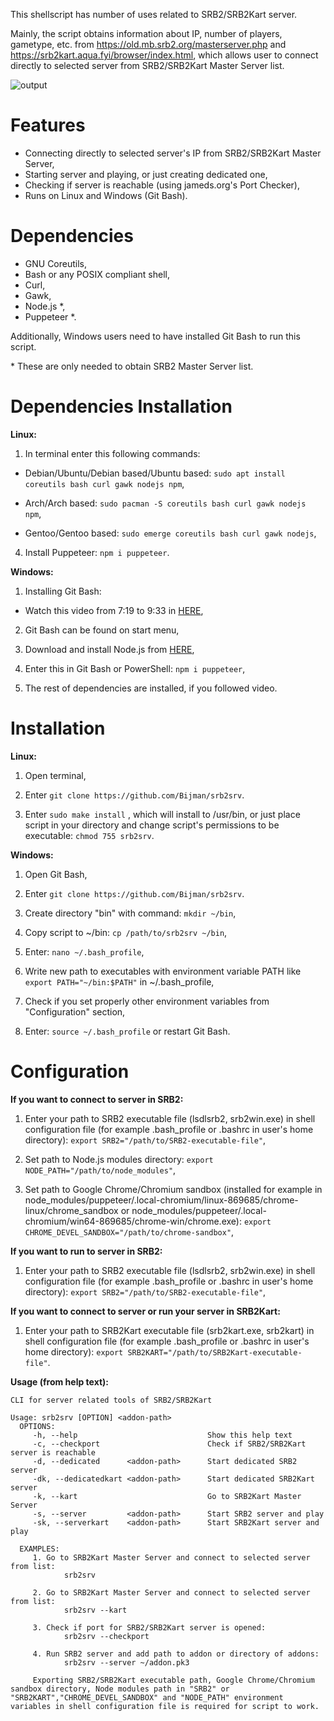 This shellscript has number of uses related to SRB2/SRB2Kart server. 

Mainly, the script obtains information about IP, number of players, gametype, etc. from https://old.mb.srb2.org/masterserver.php and https://srb2kart.aqua.fyi/browser/index.html, which allows user to connect directly to selected server from SRB2/SRB2Kart Master Server list. 

![output](https://user-images.githubusercontent.com/16626326/116865885-c59d4180-ac0a-11eb-84d9-481940569c5b.gif)

# Features
- Connecting directly to selected server's IP from SRB2/SRB2Kart Master Server,
- Starting server and playing, or just creating dedicated one,
- Checking if server is reachable (using jameds.org's Port Checker),
- Runs on Linux and Windows (Git Bash).

# Dependencies
- GNU Coreutils,
- Bash or any POSIX compliant shell,
- Curl,
- Gawk,
- Node.js *,
- Puppeteer *.

Additionally, Windows users need to have installed Git Bash to run this script.

\* These are only needed to obtain SRB2 Master Server list.

# Dependencies Installation
**Linux:** 

1. In terminal enter this following commands:
* Debian/Ubuntu/Debian based/Ubuntu based: `sudo apt install coreutils bash curl gawk nodejs npm`,

* Arch/Arch based: `sudo pacman -S coreutils bash curl gawk nodejs npm`,

* Gentoo/Gentoo based: `sudo emerge coreutils bash curl gawk nodejs`,

4. Install Puppeteer: `npm i puppeteer`.

**Windows:**
1. Installing Git Bash:
* Watch this video from 7:19 to 9:33 in [HERE](https://youtu.be/SWYqp7iY_Tc?t=439),

2. Git Bash can be found on start menu,

3. Download and install Node.js from [HERE](https://nodejs.org/en/download/),

4. Enter this in Git Bash or PowerShell: `npm i puppeteer`,

5. The rest of dependencies are installed, if you followed video.

# Installation
**Linux:**
1. Open terminal,

2. Enter `git clone https://github.com/Bijman/srb2srv`.

3. Enter `sudo make install` , which will install to /usr/bin, or just place script in your directory and change script's permissions to be executable: `chmod 755 srb2srv`.

**Windows:**
1. Open Git Bash,

2. Enter `git clone https://github.com/Bijman/srb2srv`.

3. Create directory "bin" with command: `mkdir ~/bin`,

4. Copy script to ~/bin: `cp /path/to/srb2srv ~/bin`,

5. Enter: `nano ~/.bash_profile`,

6. Write new path to executables with environment variable PATH like `export PATH="~/bin:$PATH"` in ~/.bash_profile,

7. Check if you set properly other environment variables from "Configuration" section,

8. Enter: `source ~/.bash_profile` or restart Git Bash.

# Configuration
**If you want to connect to server in SRB2:**
1. Enter your path to SRB2 executable file (lsdlsrb2, srb2win.exe) in shell configuration file (for example .bash_profile or .bashrc in user's home directory): `export SRB2="/path/to/SRB2-executable-file"`,

2. Set path to Node.js modules directory: `export NODE_PATH="/path/to/node_modules"`,

3. Set path to Google Chrome/Chromium sandbox (installed for example in node_modules/puppeteer/.local-chromium/linux-869685/chrome-linux/chrome_sandbox or node_modules/puppeteer/.local-chromium/win64-869685/chrome-win/chrome.exe): `export CHROME_DEVEL_SANDBOX="/path/to/chrome-sandbox"`,

**If you want to run to server in SRB2:**
1. Enter your path to SRB2 executable file (lsdlsrb2, srb2win.exe) in shell configuration file (for example .bash_profile or .bashrc in user's home directory): `export SRB2="/path/to/SRB2-executable-file"`,

**If you want to connect to server or run your server in SRB2Kart:**
1. Enter your path to SRB2Kart executable file (srb2kart.exe, srb2kart) in shell configuration file (for example .bash_profile or .bashrc in user's home directory): `export SRB2KART="/path/to/SRB2Kart-executable-file"`.

**Usage (from help text):**
```
CLI for server related tools of SRB2/SRB2Kart

Usage: srb2srv [OPTION] <addon-path>
  OPTIONS:
     -h, --help                             Show this help text
     -c, --checkport                        Check if SRB2/SRB2Kart server is reachable
     -d, --dedicated      <addon-path>      Start dedicated SRB2 server
     -dk, --dedicatedkart <addon-path>      Start dedicated SRB2Kart server
     -k, --kart                             Go to SRB2Kart Master Server
     -s, --server         <addon-path>      Start SRB2 server and play
     -sk, --serverkart    <addon-path>      Start SRB2Kart server and play

  EXAMPLES:
     1. Go to SRB2Kart Master Server and connect to selected server from list:
            srb2srv

     2. Go to SRB2Kart Master Server and connect to selected server from list:
            srb2srv --kart

     3. Check if port for SRB2/SRB2Kart server is opened:
            srb2srv --checkport

     4. Run SRB2 server and add path to addon or directory of addons:
            srb2srv --server ~/addon.pk3

     Exporting SRB2/SRB2Kart executable path, Google Chrome/Chromium sandbox directory, Node modules path in "SRB2" or "SRB2KART","CHROME_DEVEL_SANDBOX" and "NODE_PATH" environment variables in shell configuration file is required for script to work.
```
